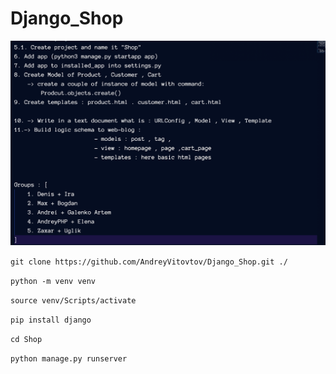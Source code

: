 # Django_Shop
![Homework](https://github.com/AndreyVitovtov/Django_Shop/raw/master/hw.png)

`git clone https://github.com/AndreyVitovtov/Django_Shop.git ./`

`python -m venv venv`

`source venv/Scripts/activate`

`pip install django`

`cd Shop`

`python manage.py runserver`